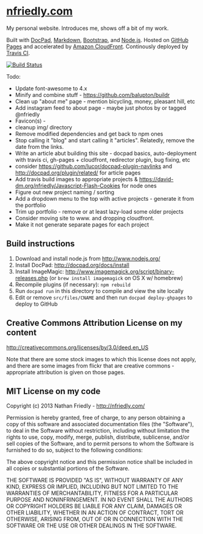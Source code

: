 [nfriedly.com]
============

My personal website. Introduces me, shows off a bit of my work. 

Built with [DocPad], [Markdown], [Bootstrap], and [Node.js]. Hosted on [GitHub Pages] and accelerated by [Amazon CloudFront]. Continously deployed by [Travis CI].

[![Build Status](https://travis-ci.org/nfriedly/nfriedly.com.png)](https://travis-ci.org/nfriedly/nfriedly.com)

Todo:
* Update font-awesome to 4.x
* Minify and combine stuff - https://github.com/balupton/buildr
* Clean up "about me" page - mention bicycling, money, pleasant hill, etc
* Add instagram feed to about page - maybe just photos by or tagged @nfriedly
* Favicon(s) - <link rel="shortcut icon" href="/favicon.ico" />
* cleanup img/ directory
* Remove modified dependencies and get back to npm ones
* Stop calling it "blog" and start calling it "articles". Relatedly, remove the date from the links.
* Write an article abut building this site - docpad basics, auto-deployment with travis ci, gh-pages + cloudfront, redirector plugin, bug fixing, etc
* consider https://github.com/lucor/docpad-plugin-navlinks and http://docpad.org/plugin/related/ for article pages
* Add travis build images to appropriate projects & https://david-dm.org/nfriedly/Javascript-Flash-Cookies for node ones
* Figure out new project naming / sorting
* Add a dropdown menu to the top with active projects - generate it from the portfolio
* Trim up portfolio - remove or at least lazy-load some older projects
* Consider moving site to www. and dropping cloudfront.
* Make it not generate separate pages for each project

Build instructions
------------------ 

1. Download and install node.js from http://www.nodejs.org/
2. Install DocPad: http://docpad.org/docs/install
3. Install ImageMagic: http://www.imagemagick.org/script/binary-releases.php (or `brew install imagemagick` on OS X w/ homebrew)
4. Recompile plugins (if necessary): `npm rebuild`
5. Run `docpad run` in this directory to compile and view the site locally
6. Edit or remove `src/files/CNAME` and then run `docpad deploy-ghpages` to deploy to GitHub


Creative Commons Attribution License on my content
--------------------------------------------------

http://creativecommons.org/licenses/by/3.0/deed.en_US

Note that there are some stock images to which this license does not apply, and there are some images from flickr that are creative commons - appropriate attribution is given on those pages.



MIT License on my code
----------------------

Copyright (c) 2013 Nathan Friedly - http://nfriedly.com/

Permission is hereby granted, free of charge, to any person obtaining a copy of this software and associated documentation files (the "Software"), to deal in the Software without restriction, including without limitation the rights to use, copy, modify, merge, publish, distribute, sublicense, and/or sell copies of the Software, and to permit persons to whom the Software is furnished to do so, subject to the following conditions:

The above copyright notice and this permission notice shall be included in all copies or substantial portions of the Software.

THE SOFTWARE IS PROVIDED "AS IS", WITHOUT WARRANTY OF ANY KIND, EXPRESS OR IMPLIED, INCLUDING BUT NOT LIMITED TO THE WARRANTIES OF MERCHANTABILITY, FITNESS FOR A PARTICULAR PURPOSE AND NONINFRINGEMENT. IN NO EVENT SHALL THE AUTHORS OR COPYRIGHT HOLDERS BE LIABLE FOR ANY CLAIM, DAMAGES OR OTHER LIABILITY, WHETHER IN AN ACTION OF CONTRACT, TORT OR OTHERWISE, ARISING FROM, OUT OF OR IN CONNECTION WITH THE SOFTWARE OR THE USE OR OTHER DEALINGS IN THE SOFTWARE.

[nfriedly.com]: http://nfriedly.com/ "Nathan Friedly, JavaScript & Node.js Expert"
[Node.js]: http://www.nodejs.org/
[DocPad]: http://docpad.org/
[Markdown]: http://daringfireball.net/projects/markdown/
[Bootstrap]: http://getbootstrap.com/
[GitHub Pages]: http://pages.github.com/
[Travis CI]: https://travis-ci.org/
[Amazon CloudFront]: https://aws.amazon.com/cloudfront/

